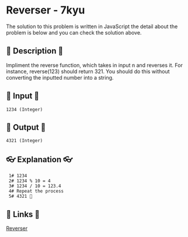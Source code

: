 # Reverser - 7kyu

The solution to this problem is written in JavaScript the detail about the problem is below and you can check the solution above.

## 💬 Description 💬

Impliment the reverse function, which takes in input n and reverses it. For instance, reverse(123) should return 321. You should do this without converting the inputted number into a string.

## 🥚 Input 🥚

```
1234 (Integer)
```

## 🐣 Output 🐣

```
4321 (Integer)
```

## 👓 Explanation 👓

```
 1# 1234
 2# 1234 % 10 = 4
 3# 1234 / 10 = 123.4
 4# Repeat the process
 5# 4321 🎉
```

## 🔗 Links 🔗

[Reverser](https://www.codewars.com/kata/58069e4cf3c13ef3a6000168)
